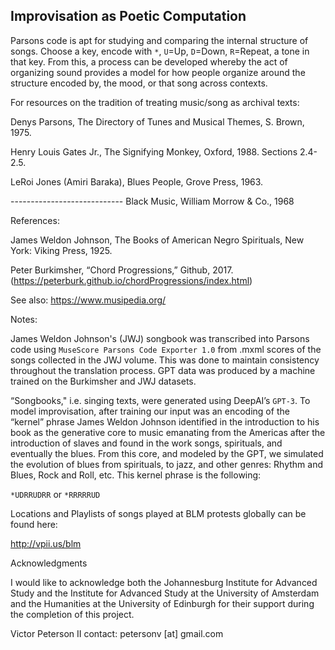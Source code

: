 ## Improvisation as Poetic Computation

Parsons code is apt for studying and comparing the internal structure of songs. Choose a key, encode with `*`, `U`=Up, `D`=Down, `R`=Repeat, a tone in that key. From this, a process can be developed whereby the act of organizing sound provides a model for how people organize around the structure encoded by, the mood, or that song across contexts.


For resources on the tradition of treating music/song as archival texts: 


Denys Parsons, The Directory of Tunes and Musical Themes, S. Brown, 1975.


Henry Louis Gates Jr., The Signifying Monkey, Oxford, 1988. Sections 2.4-2.5.


LeRoi Jones (Amiri Baraka), Blues People, Grove Press, 1963. 

---------------------------- Black Music, William Morrow & Co., 1968


References:


James Weldon Johnson, The Books of American Negro Spirituals, New York: Viking Press, 1925. 


Peter Burkimsher, “Chord Progressions,” Github, 2017. (https://peterburk.github.io/chordProgressions/index.html)


See also: https://www.musipedia.org/ 

Notes: 


James Weldon Johnson's (JWJ) songbook was transcribed into Parsons code using `MuseScore Parsons Code Exporter 1.0` from .mxml scores of the songs collected in the JWJ volume. This was done to maintain consistency throughout the translation process. GPT data was produced by a machine trained on the Burkimsher and JWJ datasets.


“Songbooks," i.e. singing texts, were generated using DeepAI’s `GPT-3`. To model improvisation, after training our input was an encoding of the “kernel” phrase James Weldon Johnson identified in the introduction to his book as the generative core to music emanating from the Americas after the introduction of slaves and found in the work songs, spirituals, and eventually the blues. From this core, and modeled by the GPT, we simulated the evolution of blues from spirituals, to jazz, and other genres: Rhythm and Blues, Rock and Roll, etc. This kernel phrase is the following: 



`*UDRRUDRR` or `*RRRRRUD`


Locations and Playlists of songs played at BLM protests globally can be found here:

http://vpii.us/blm


Acknowledgments


I would like to acknowledge both the Johannesburg Institute for Advanced Study and the Institute for Advanced Study at the University of Amsterdam and the Humanities at the University of Edinburgh for their support during the completion of this project. 


Victor Peterson II 
contact: petersonv [at] gmail.com 




